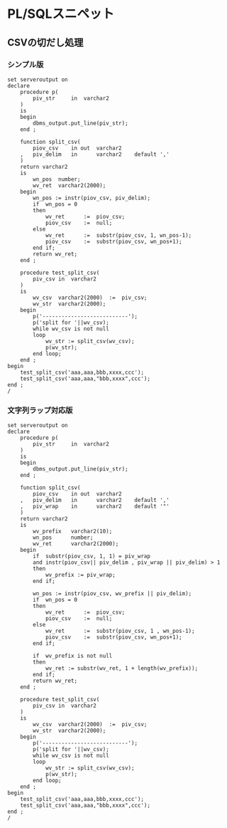 # PL/SQLスニペット

## CSVの切だし処理

### シンプル版

	set serveroutput on
	declare
		procedure p(
			piv_str		in	varchar2
		)
		is
		begin
			dbms_output.put_line(piv_str);
		end ;

		function split_csv(
			piov_csv	in out	varchar2
		,	piv_delim	in		varchar2	default ','
		)
		return varchar2
		is
			wn_pos	number;
			wv_ret	varchar2(2000);
		begin
			wn_pos := instr(piov_csv, piv_delim);
			if	wn_pos = 0
			then
				wv_ret		:=	piov_csv;
				piov_csv	:=	null;
			else
				wv_ret		:=	substr(piov_csv, 1, wn_pos-1);
				piov_csv	:=	substr(piov_csv, wn_pos+1);
			end if;
			return wv_ret;
		end ;

		procedure test_split_csv(
			piv_csv	in	varchar2
		)
		is
			wv_csv	varchar2(2000)	:=	piv_csv;
			wv_str	varchar2(2000);
		begin
			p('---------------------------');
			p('split for '||wv_csv);
			while wv_csv is not null
			loop
				wv_str := split_csv(wv_csv);
				p(wv_str);
			end loop;
		end ;
	begin
		test_split_csv('aaa,aaa,bbb,xxxx,ccc');
		test_split_csv('aaa,aaa,"bbb,xxxx",ccc');
	end ;
	/

### 文字列ラップ対応版

	set serveroutput on
	declare
		procedure p(
			piv_str		in	varchar2
		)
		is
		begin
			dbms_output.put_line(piv_str);
		end ;

		function split_csv(
			piov_csv	in out	varchar2
		,	piv_delim	in		varchar2	default ','
		,	piv_wrap	in		varchar2	default '"'
		)
		return varchar2
		is
			wv_prefix	varchar2(10);
			wn_pos		number;
			wv_ret		varchar2(2000);
		begin
			if	substr(piov_csv, 1, 1) = piv_wrap
			and	instr(piov_csv|| piv_delim , piv_wrap || piv_delim) > 1
			then
				wv_prefix := piv_wrap;
			end if;

			wn_pos := instr(piov_csv, wv_prefix || piv_delim);
			if	wn_pos = 0
			then
				wv_ret		:=	piov_csv;
				piov_csv	:=	null;
			else
				wv_ret		:=	substr(piov_csv, 1 , wn_pos-1);
				piov_csv	:=	substr(piov_csv, wn_pos+1);
			end if;

			if	wv_prefix is not null
			then
				wv_ret := substr(wv_ret, 1 + length(wv_prefix));
			end if;
			return wv_ret;
		end ;

		procedure test_split_csv(
			piv_csv	in	varchar2
		)
		is
			wv_csv	varchar2(2000)	:=	piv_csv;
			wv_str	varchar2(2000);
		begin
			p('---------------------------');
			p('split for '||wv_csv);
			while wv_csv is not null
			loop
				wv_str := split_csv(wv_csv);
				p(wv_str);
			end loop;
		end ;
	begin
		test_split_csv('aaa,aaa,bbb,xxxx,ccc');
		test_split_csv('aaa,aaa,"bbb,xxxx",ccc');
	end ;
	/


